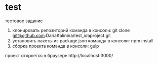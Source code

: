# test
тестовое задание

1) клонировать репозиторий
   команда в консоли: git clone git@github.com:DariaKalinina/test_idaproject.git
2) установить пакеты из package.json
   команда в консоли: npm install
3) сборка проекта
   команда в консоли: gulp

проект откроется в браузере http://localhost:3000/

